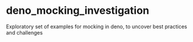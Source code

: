 # deno_mocking_investigation
Exploratory set of examples for mocking in deno, to uncover best practices and challenges
